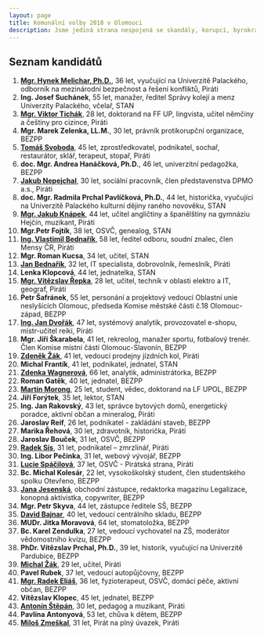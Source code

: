 ```yaml
---
layout: page
title: Komunální volby 2018 v Olomouci
description: Jsme jediná strana nespojená se skandály, korupcí, byrokracií. Jsme tu osm let. Hájíme svobodu, přinášíme čerstvé nápady a nebojíme se říkat, co si myslíme. Politici slibují modré z nebe, světlé zítřky a další prázdná hesla. Piráti nabízí jasné a konkrétní cíle – černé na bílém. Pusťte nás na ně!
---
```

## Seznam kandidátů

1. [**Mgr. Hynek Melichar, Ph.D.**](/lide/hynek-melichar), 36 let, vyučující na Univerzitě Palackého, odborník na mezinárodní bezpečnost a řešení konfliktů, Piráti
2. **Ing. Josef Suchánek**, 55 let, manažer, ředitel Správy kolejí a menz Univerzity Palackého, včelař, STAN
3. [**Mgr. Viktor Tichák**](/lide/viktor-tichak), 28 let, doktorand na FF UP, lingvista, učitel němčiny a češtiny pro cizince, Piráti
4. **Mgr. Marek Zelenka, LL.M.**, 30 let, právník protikorupční organizace, BEZPP
5. [**Tomáš Svoboda**](/lide/tomas-svoboda), 45 let, zprostředkovatel, podnikatel, sochař, restaurátor, sklář, terapeut, stopař, Piráti
6. **doc. Mgr. Andrea Hanáčková, Ph.D.**, 46 let, univerzitní pedagožka, BEZPP
7. [**Jakub Nepejchal**](/lide/jakub-nepejchal), 30 let, sociální pracovník, člen představenstva DPMO a.s., Piráti
8. **doc. Mgr. Radmila Prchal Pavlíčková, Ph.D.**, 44 let, historička, vyučující na Univerzitě Palackého kulturní dějiny raného novověku, STAN
9. [**Mgr. Jakub Knápek**](/lide/jakub-knapek), 44 let, učitel angličtiny a španělštiny na gymnáziu Hejčín, muzikant, Piráti
10. **Mgr.Petr Fojtík**, 38 let, OSVČ, genealog, STAN
11. [**Ing. Vlastimil Bednařík**](/lide/vlastimil-bednarik), 58 let, ředitel odboru, soudní znalec, člen Mensy ČR, Piráti
12. **Mgr. Roman Kucsa**, 34 let, učitel, STAN
13. [**Jan Bednařík**](/lide/jan-bednarik), 32 let, IT specialista, dobrovolník, řemeslník, Piráti
14. **Lenka Klopcová**, 44 let, jednatelka, STAN
15. [**Mgr. Vítězslav Řepka**](/lide/vitezslav-repka), 28 let, učitel, technik v oblasti elektro a IT, geograf, Piráti
16. **Petr Šafránek**, 55 let, personání a projektový vedoucí Oblastní unie neslyšících Olomouc, předseda Komise městské části č.18 Olomouc-západ, BEZPP
17. [**Ing. Jan Dvořák**](/lide/jan-dvorak), 47 let, systémový analytik, provozovatel e-shopu, mistr-učitel reiki, Piráti
18. **Mgr. Jiří Škarabela**, 41 let, rekreolog, manažer sportu, fotbalový trenér. Člen Komise místní části Olomouc-Slavonín, BEZPP
19. [**Zdeněk Žák**](/lide/zdenek-zak), 41 let, vedoucí prodejny jízdních kol, Piráti
20. **Michal Frantík**, 41 let, podnikatel, jednatel, STAN
21. [**Zdenka Wagnerová**](/lide/zdenka-wagnerova), 66 let, analytik, administrátorka, BEZPP
22. **Roman Gatěk**, 40 let, jednatel, BEZPP
23. [**Martin Morong**](/lide/martin-morong), 25 let, student, vědec, doktorand na LF UPOL, BEZPP
24. **Jiří Forýtek**, 35 let, lektor, STAN
25. **Ing. Jan Rakovský**, 43 let, správce bytových domů, energetický poradce, aktivní občan a mineralog, Piráti
26. **Jaroslav Reif**, 26 let, podnikatel - zakládání staveb, BEZPP
27. **Marika Řehová**, 30 let, zdravotník, historička, Piráti
28. **Jaroslav Bouček**, 31 let, OSVČ, BEZPP
29. [**Radek Sís**](/lide/radek-sis), 31 let, podnikatel – zmrzlinář, Piráti
30. **Ing. Libor Pečinka**, 31 let, webový vývojář, BEZPP
31. [**Lucie Spáčilová**](/lide/lucie-spacilova), 37 let, OSVČ - Pirátská strana, Piráti
32. **Bc. Michal Kolesár**, 22 let, vysokoškolský student, člen studentského spolku Otevřeno, BEZPP
33. [**Jana Jesenská**](/lide/jana-jesenska), obchodní zástupce, redaktorka magazínu Legalizace, konopná aktivistka, copywriter, BEZPP
34. **Mgr. Petr Skyva**, 44 let, zástupce ředitele SŠ, BEZPP
35. [**David Bajnar**](/lide/david-bajnar), 40 let, vedoucí centrálního skladu, BEZPP
36. **MUDr. Jitka Moravová**, 64 let, stomatoložka, BEZPP
37. **Bc. Karel Zendulka**, 27 let, vedoucí vychovatel na ZŠ, moderátor vědomostního kvízu, BEZPP
38. **PhDr. Vítězslav Prchal, Ph.D.**, 39 let, historik, vyučující na Univerzitě Pardubice, BEZPP
39. [**Michal Žák**](/lide/michal-zak), 29 let, učitel, Piráti
40. **Pavel Rubek**, 37 let, vedoucí autopůjčovny, BEZPP
41. [**Mgr. Radek Eliáš**](/lide/radek-elias), 36 let, fyzioterapeut, OSVČ, domácí péče, aktivní občan, BEZPP
42. **Vítězslav Klopec**, 45 let, jednatel, BEZPP
43. [**Antonín Štěpán**](/lide/antonin-stepan), 30 let, pedagog a muzikant, Piráti
44. **Pavlína Antonyová**, 53 let, chůva k dětem, BEZPP
45. [**Miloš Zmeškal**](/lide/milos-zmeskal), 31 let, Pirát na plný úvazek, Piráti